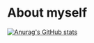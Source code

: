 <p align="center">
    <h1>About myself</h1>
</p>



[![Anurag's GitHub stats](https://github-readme-stats.vercel.app/api?username=ShimejiAnna4191)](https://github.com/anuraghazra/github-readme-stats)



